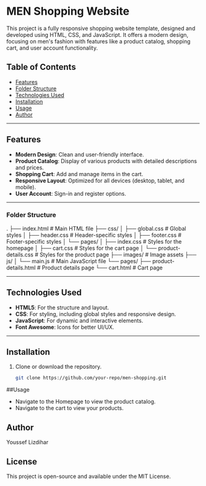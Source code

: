 # MEN Shopping Website

This project is a fully responsive shopping website template, designed and developed using HTML, CSS, and JavaScript. It offers a modern design, focusing on men's fashion with features like a product catalog, shopping cart, and user account functionality.

## Table of Contents

- [Features](#features)
- [Folder Structure](#folder-structure)
- [Technologies Used](#technologies-used)
- [Installation](#installation)
- [Usage](#usage)
- [Author](#author)

---

## Features

- **Modern Design**: Clean and user-friendly interface.
- **Product Catalog**: Display of various products with detailed descriptions and prices.
- **Shopping Cart**: Add and manage items in the cart.
- **Responsive Layout**: Optimized for all devices (desktop, tablet, and mobile).
- **User Account**: Sign-in and register options.

---
### Folder Structure
.
├── index.html             # Main HTML file
├── css/
│   ├── global.css         # Global styles
│   ├── header.css         # Header-specific styles
│   ├── footer.css         # Footer-specific styles
│   └── pages/
│       ├── index.css      # Styles for the homepage
│       ├── cart.css       # Styles for the cart page
│       └── product-details.css  # Styles for the product page
├── images/                # Image assets
├── js/
│   └── main.js            # Main JavaScript file
└── pages/
    ├── product-details.html  # Product details page
    └── cart.html          # Cart page

---

## Technologies Used

- **HTML5**: For the structure and layout.
- **CSS**: For styling, including global styles and responsive design.
- **JavaScript**: For dynamic and interactive elements.
- **Font Awesome**: Icons for better UI/UX.

---

## Installation

1. Clone or download the repository.
   ```bash
   git clone https://github.com/your-repo/men-shopping.git

##Usage
- Navigate to the Homepage to view the product catalog.
- Navigate to the cart to view your products.

## Author
Youssef Lizdihar


## License
This project is open-source and available under the MIT License.
